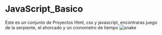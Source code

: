 # JavaScript_Basico
Este es un conjunto de Proyectos Html, css y javascript,
encontraras juego de la serpiente, el ahorcado y un cronometro de tiempo
![snake](https://github.com/Reviekk/JavaScript_Basico/assets/112579865/f2642581-6bb6-47b9-ac6d-e00f230ebfad)
